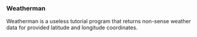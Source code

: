 
### Weatherman

Weatherman is a useless tutorial program that returns non-sense weather data for provided
latitude and longitude coordinates.

